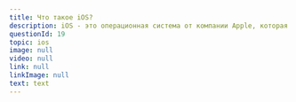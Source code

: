 ```yaml
---
title: Что такое iOS?
description: iOS - это операционная система от компании Apple, которая установлена на продукции этой компании (iPhone и iPad). Для разработки приложений на эту платформу Apple рекомендует среду разработки Xcode и язык программирования Swift.
questionId: 19
topic: ios
image: null
video: null
link: null
linkImage: null
text: text
---
```

